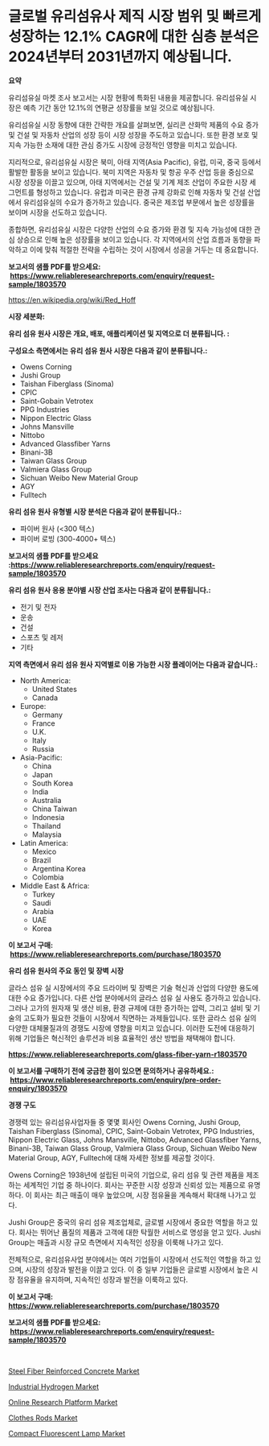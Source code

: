 <p><h1>글로벌 유리섬유사 제직 시장 범위 및 빠르게 성장하는 12.1% CAGR에 대한 심층 분석은 2024년부터 2031년까지 예상됩니다.</h1></p><p><strong>요약</strong></p>
<p><p>유리섬유실 마켓 조사 보고서는 시장 현황에 특화된 내용을 제공합니다. 유리섬유실 시장은 예측 기간 동안 12.1%의 연평균 성장률을 보일 것으로 예상됩니다. </p><p>유리섬유실 시장 동향에 대한 간략한 개요를 살펴보면, 실리콘 산화막 제품의 수요 증가 및 건설 및 자동차 산업의 성장 등이 시장 성장을 주도하고 있습니다. 또한 환경 보호 및 지속 가능한 소재에 대한 관심 증가도 시장에 긍정적인 영향을 미치고 있습니다.</p><p>지리적으로, 유리섬유실 시장은 북미, 아태 지역(Asia Pacific), 유럽, 미국, 중국 등에서 활발한 활동을 보이고 있습니다. 북미 지역은 자동차 및 항공 우주 산업 등을 중심으로 시장 성장을 이끌고 있으며, 아태 지역에서는 건설 및 기계 제조 산업이 주요한 시장 세그먼트를 형성하고 있습니다. 유럽과 미국은 환경 규제 강화로 인해 자동차 및 건설 산업에서 유리섬유실의 수요가 증가하고 있습니다. 중국은 제조업 부문에서 높은 성장률을 보이며 시장을 선도하고 있습니다.</p><p>종합하면, 유리섬유실 시장은 다양한 산업의 수요 증가와 환경 및 지속 가능성에 대한 관심 상승으로 인해 높은 성장률을 보이고 있습니다. 각 지역에서의 산업 흐름과 동향을 파악하고 이에 맞춰 적절한 전략을 수립하는 것이 시장에서 성공을 거두는 데 중요합니다.</p></p>
<p><strong>보고서의 샘플 PDF를 받으세요: &nbsp;<a href="https://www.reliableresearchreports.com/enquiry/request-sample/1803570">https://www.reliableresearchreports.com/enquiry/request-sample/1803570</a></strong></p>
<p><a href="https://en.wikipedia.org/wiki/Red_Hoff">https://en.wikipedia.org/wiki/Red_Hoff</a></p>
<p><strong>시장 세분화:</strong></p>
<p><strong> 유리 섬유 원사 시장은 개요, 배포, 애플리케이션 및 지역으로 더 분류됩니다. :</strong></p>
<p><strong>구성요소 측면에서는 유리 섬유 원사 시장은 다음과 같이 분류됩니다.:</strong></p>
<p><ul><li>Owens Corning</li><li>Jushi Group</li><li>Taishan Fiberglass (Sinoma)</li><li>CPIC</li><li>Saint-Gobain Vetrotex</li><li>PPG Industries</li><li>Nippon Electric Glass</li><li>Johns Mansville</li><li>Nittobo</li><li>Advanced Glassfiber Yarns</li><li>Binani-3B</li><li>Taiwan Glass Group</li><li>Valmiera Glass Group</li><li>Sichuan Weibo New Material Group</li><li>AGY</li><li>Fulltech</li></ul></p>
<p><strong> 유리 섬유 원사 유형별 시장 분석은 다음과 같이 분류됩니다.:</strong></p>
<p><ul><li>파이버 원사 (<300 텍스)</li><li>파이버 로빙 (300-4000+ 텍스)</li></ul></p>
<p><strong>보고서의 샘플 PDF를 받으세요 :<a href="https://www.reliableresearchreports.com/enquiry/request-sample/1803570">https://www.reliableresearchreports.com/enquiry/request-sample/1803570</a></strong></p>
<p><strong> 유리 섬유 원사 응용 분야별 시장 산업 조사는 다음과 같이 분류됩니다.:</strong></p>
<p><ul><li>전기 및 전자</li><li>운송</li><li>건설</li><li>스포츠 및 레저</li><li>기타</li></ul></p>
<p><strong>지역 측면에서 유리 섬유 원사 지역별로 이용 가능한 시장 플레이어는 다음과 같습니다.:</strong></p>
<p><ul>
    <li>
        North America:
        <ul>
            <li>United States</li>
            <li>Canada</li>
        </ul>
    </li>
    <li>
        Europe:
        <ul>
            <li>Germany</li>
            <li>France</li>
            <li>U.K.</li>
            <li>Italy</li>
            <li>Russia</li>
        </ul>
    </li>
    <li>
        Asia-Pacific:
        <ul>
            <li>China</li>
            <li>Japan</li>
            <li>South Korea</li>
            <li>India</li>
            <li>Australia</li>
            <li>China Taiwan</li>
            <li>Indonesia</li>
            <li>Thailand</li>
            <li>Malaysia</li>
        </ul>
    </li>
    <li>
        Latin America:
        <ul>
            <li>Mexico</li>
            <li>Brazil</li>
            <li>Argentina Korea</li>
            <li>Colombia</li>
        </ul>
    </li>
    <li>
        Middle East & Africa:
        <ul>
            <li>Turkey</li>
            <li>Saudi</li>
            <li>Arabia</li>
            <li>UAE</li>
            <li>Korea</li>
        </ul>
    </li>
    </ul></p>
<p><strong>이 보고서 구매: &nbsp;<a href="https://www.reliableresearchreports.com/purchase/1803570">https://www.reliableresearchreports.com/purchase/1803570</a></strong></p>
<p><strong>유리 섬유 원사의 주요 동인 및 장벽 시장</strong></p>
<p><p>글라스 섬유 실 시장에서의 주요 드라이버 및 장벽은 기술 혁신과 산업의 다양한 용도에 대한 수요 증가입니다. 다른 산업 분야에서의 글라스 섬유 실 사용도 증가하고 있습니다. 그러나 고가의 원자재 및 생산 비용, 환경 규제에 대한 증가하는 압력, 그리고 설비 및 기술의 고도화가 필요한 것들이 시장에서 직면하는 과제들입니다. 또한 글라스 섬유 실의 다양한 대체물질과의 경쟁도 시장에 영향을 미치고 있습니다. 이러한 도전에 대응하기 위해 기업들은 혁신적인 솔루션과 비용 효율적인 생산 방법을 채택해야 합니다.</p></p>
<p><strong><a href="https://www.reliableresearchreports.com/glass-fiber-yarn-r1803570">https://www.reliableresearchreports.com/glass-fiber-yarn-r1803570</a></strong></p>
<p><strong>이 보고서를 구매하기 전에 궁금한 점이 있으면 문의하거나 공유하세요.: &nbsp;<a href="https://www.reliableresearchreports.com/enquiry/pre-order-enquiry/1803570">https://www.reliableresearchreports.com/enquiry/pre-order-enquiry/1803570</a></strong></p>
<p><strong>경쟁 구도</strong></p>
<p><p>경쟁력 있는 유리섬유사업자들 중 몇몇 회사인 Owens Corning, Jushi Group, Taishan Fiberglass (Sinoma), CPIC, Saint-Gobain Vetrotex, PPG Industries, Nippon Electric Glass, Johns Mansville, Nittobo, Advanced Glassfiber Yarns, Binani-3B, Taiwan Glass Group, Valmiera Glass Group, Sichuan Weibo New Material Group, AGY, Fulltech에 대해 자세한 정보를 제공할 것이다. </p><p>Owens Corning은 1938년에 설립된 미국의 기업으로, 유리 섬유 및 관련 제품을 제조하는 세계적인 기업 중 하나이다. 회사는 꾸준한 시장 성장과 신뢰성 있는 제품으로 유명하다. 이 회사는 최근 매출이 매우 높았으며, 시장 점유율을 계속해서 확대해 나가고 있다.</p><p>Jushi Group은 중국의 유리 섬유 제조업체로, 글로벌 시장에서 중요한 역할을 하고 있다. 회사는 뛰어난 품질의 제품과 고객에 대한 탁월한 서비스로 명성을 얻고 있다. Jushi Group는 매출과 시장 규모 측면에서 지속적인 성장을 이룩해 나가고 있다.</p><p>전체적으로, 유리섬유사업 분야에서는 여러 기업들이 시장에서 선도적인 역할을 하고 있으며, 시장의 성장과 발전을 이끌고 있다. 이 중 일부 기업들은 글로벌 시장에서 높은 시장 점유율을 유지하며, 지속적인 성장과 발전을 이룩하고 있다.</p></p>
<p><strong>이 보고서 구매: &nbsp; <a href="https://www.reliableresearchreports.com/purchase/1803570">https://www.reliableresearchreports.com/purchase/1803570</a></strong></p>
<p><strong>보고서의 샘플 PDF를 받으세요: &nbsp;<a href="https://www.reliableresearchreports.com/enquiry/request-sample/1803570">https://www.reliableresearchreports.com/enquiry/request-sample/1803570</a></strong><strong></strong></p>
<p>&nbsp;</p>
<p><p><a href="https://github.com/julian6Skinner/Market-Research-Report-List-1/blob/main/steel-fiber-reinforced-concrete-market.md">Steel Fiber Reinforced Concrete Market</a></p><p><a href="https://github.com/salfordkingie/Market-Research-Report-List-1/blob/main/industrial-hydrogen-market.md">Industrial Hydrogen Market</a></p><p><a href="https://issuu.com/reportprime-2/docs/online-research-platform-market-size-2030.pptx">Online Research Platform Market</a></p><p><a href="https://medium.com/@samantha.welch56767/deep-dive-into-the-clothes-rods-market-itstrends-market-segmentation-and-competitive-analysis-39d49b0a673f">Clothes Rods Market</a></p><p><a href="https://medium.com/@liam.mcgrath5645/global-compact-fluorescent-lamp-market-exploring-market-share-market-trends-and-future-growth-e42d0b423017">Compact Fluorescent Lamp Market</a></p></p>